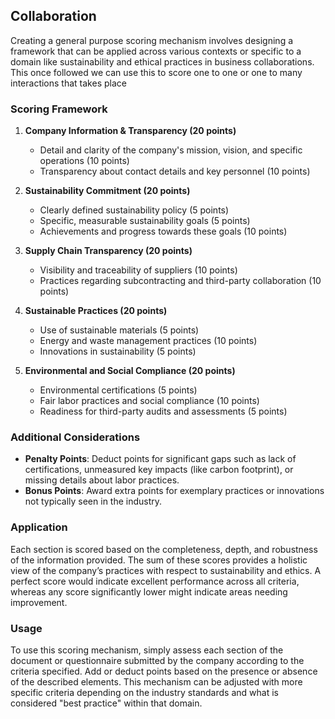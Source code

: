 ## Collaboration

Creating a general purpose scoring mechanism involves designing a framework that can be applied across various contexts or specific to a domain like sustainability and ethical practices in business collaborations. This once followed we can use this to score one to one or one to many interactions that takes place

### Scoring Framework

1. **Company Information & Transparency (20 points)**

   - Detail and clarity of the company's mission, vision, and specific operations (10 points)
   - Transparency about contact details and key personnel (10 points)

2. **Sustainability Commitment (20 points)**

   - Clearly defined sustainability policy (5 points)
   - Specific, measurable sustainability goals (5 points)
   - Achievements and progress towards these goals (10 points)

3. **Supply Chain Transparency (20 points)**

   - Visibility and traceability of suppliers (10 points)
   - Practices regarding subcontracting and third-party collaboration (10 points)

4. **Sustainable Practices (20 points)**

   - Use of sustainable materials (5 points)
   - Energy and waste management practices (10 points)
   - Innovations in sustainability (5 points)

5. **Environmental and Social Compliance (20 points)**
   - Environmental certifications (5 points)
   - Fair labor practices and social compliance (10 points)
   - Readiness for third-party audits and assessments (5 points)

### Additional Considerations

- **Penalty Points**: Deduct points for significant gaps such as lack of certifications, unmeasured key impacts (like carbon footprint), or missing details about labor practices.
- **Bonus Points**: Award extra points for exemplary practices or innovations not typically seen in the industry.

### Application

Each section is scored based on the completeness, depth, and robustness of the information provided. The sum of these scores provides a holistic view of the company’s practices with respect to sustainability and ethics. A perfect score would indicate excellent performance across all criteria, whereas any score significantly lower might indicate areas needing improvement.

### Usage

To use this scoring mechanism, simply assess each section of the document or questionnaire submitted by the company according to the criteria specified. Add or deduct points based on the presence or absence of the described elements. This mechanism can be adjusted with more specific criteria depending on the industry standards and what is considered "best practice" within that domain.
